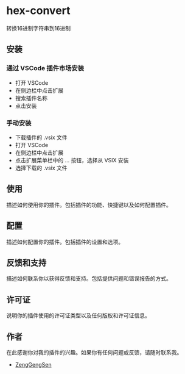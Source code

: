 # hex-convert

转换16进制字符串到16进制

## 安装

### 通过 VSCode 插件市场安装

- 打开 VSCode
- 在侧边栏中点击扩展
- 搜索插件名称
- 点击安装

### 手动安装

- 下载插件的 .vsix 文件
- 打开 VSCode
- 在侧边栏中点击扩展
- 点击扩展菜单栏中的 ... 按钮，选择从 VSIX 安装
- 选择下载的 .vsix 文件

## 使用

描述如何使用你的插件。包括插件的功能、快捷键以及如何配置插件。

## 配置

描述如何配置你的插件。包括插件的设置和选项。

## 反馈和支持

描述如何联系你以获得反馈和支持。包括提供问题和错误报告的方式。

## 许可证

说明你的插件使用的许可证类型以及任何版权和许可证信息。

## 作者

在此感谢你对我的插件的兴趣。如果你有任何问题或反馈，请随时联系我。

- [ZengGengSen](https://github.com/ZengGengSen)
